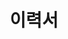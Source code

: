 ---
layout: default
title: "이력서"
typora-root-url: ../
pdf_only: true
pdf_url: /pdf/resume_korean.pdf
author_profile: false
---